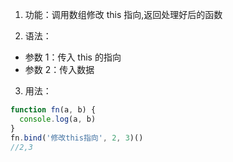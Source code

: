 1. 功能：调用数组修改 this 指向,返回处理好后的函数

2. 语法：

- 参数 1：传入 this 的指向
- 参数 2：传入数据

3. 用法：

```js
function fn(a, b) {
  console.log(a, b)
}
fn.bind('修改this指向', 2, 3)()
//2,3
```
